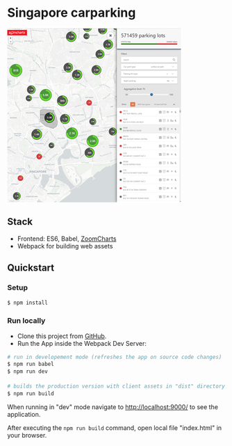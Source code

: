 # Singapore carparking

![image of application](./img/singapore-parking.jpg)

## Stack

* Frontend: ES6, Babel, [ZoomCharts](https://zoomcharts.com/en/)
* Webpack for building web assets

## Quickstart

### Setup

```bash
$ npm install
```

### Run locally

* Clone this project from [GitHub](https://github.com/zoomcharts/singapore-carpark-availability-demo).
* Run the App inside the Webpack Dev Server:

```bash
# run in developement mode (refreshes the app on source code changes)
$ npm run babel
$ npm run dev

# builds the production version with client assets in "dist" directory
$ npm run build
```

When running in "dev" mode navigate to [http://localhost:9000/](http://localhost:9000/) to see the application.

After executing the `npm run build` command,  open local file "index.html" in your browser.